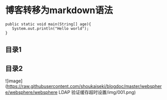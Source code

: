 # 博客转移为markdown语法

```
public static void main(String[] age){
   System.out.println("Hello world");
}
```

## 目录1

## 目录2

![image](https://raw.githubusercontent.com/shoukaiseki/blogdoc/master/websphere/websphere/websphere LDAP 验证缓存超时设置/img/001.png)
